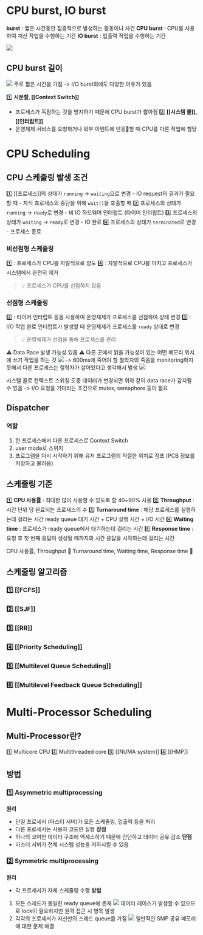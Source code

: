 # CPU burst, IO burst
**burst** : 짧은 시간동안 집중적으로 발생하는 활동이나 사건
**CPU burst** : CPU를 사용하여 계산 작업을 수행하는 기간
**IO burst** : 입출력 작업을 수행하는 기간

![](https://i.imgur.com/JW8LAxH.png)

## CPU burst 길이
![](https://i.imgur.com/mFbbjcx.png)
주로 짧은 시간을 가짐 -> I/O burst외에도 다양한 이유가 있음

1️⃣ **시분할, [[Context Switch]]**
- 프로세스가 독점하는 것을 방지하기 때문에 CPU burst가 짧아짐
2️⃣ **[[시스템 콜]], [[인터럽트]]**
- 운영체제 서비스를 요청하거나 외부 이벤트에 반응할 때 CPU를 다른 작업에 할당

# CPU Scheduling
## CPU 스케줄링 발생 조건
1️⃣ [[프로세스]]의 상태가 `running` -> `waiting`으로 변경
	- IO request의 결과가 필요할 때
	- 자식 프로세스의 중단을 위해 `wait()`을 호출할 때
2️⃣ 프로세스의 상태가 `running` -> `ready`로 변경
	- 비 IO 하드웨어 인터럽트 (타이머 인터럽트)
3️⃣ 프로세스의 상태가 `waiting` -> `ready`로 변경
	- IO 완료
4️⃣ 프로세스의 상태가 `terminated`로 변경
	- 프로세스 종료

### 비선점형 스케줄링
1️⃣ : 프로세스가 CPU를 자발적으로 양도
4️⃣ : 자발적으로 CPU를 마치고 프로세스가 시스템에서 완전히 제거

> 💡 프로세스가 CPU를 선점하지 않음

### 선점형 스케줄링
2️⃣ : 타이머 인터럽트 등을 사용하여 운영체제가 프로세스를 선점하여 상태 변경
3️⃣ : I/O 작업 완료 인터럽트가 발생할 때 운영체제가 프로세스를 `ready` 상태로 변경

> 💡 운영체제가 선점을 통해 프로세스를 관리

⚠ Data Race 발생 가능성 있음 ⚠️
다른 곳에서 읽을 가능성이 있는 어떤 메모리 위치에 쓰기 작업을 하는 것
![](https://i.imgur.com/h4rdYQl.png)
-> 600ms에 죽어야 할 철학자의 죽음을 monitoring하지 못해서 다른 프로세스는 철학자가 살아있다고 생각해서 발생
![](https://i.imgur.com/PvgyiUB.png)

시스템 콜로 컨텍스트 스위칭 도중 데이터가 변경되면 위와 같이 data race가 감지될 수 있음
-> I/O 요청을 기다리는 조건으로 mutex, semaphore 등이 필요

## Dispatcher
### 역할
1. 한 프로세스에서 다른 프로세스로 Context Switch
2. user mode로 스위치
3. 프로그램을 다시 시작하기 위해 유저 프로그램의 적절한 위치로 점프 (PCB 정보를 저장하고 불러옴)

## 스케줄링 기준
1️⃣ **CPU 사용률**
: 최대한 많이 사용할 수 있도록 함
40~90% 사용
2️⃣ **Throughput**
: 시간 단위 당 완료되는 프로세스의 수
3️⃣ **Turnaround time**
: 해당 프로세스를 실행하는데 걸리는 시간
ready queue 대기 시간 + CPU 실행 시간 + I/O 시간
4️⃣ **Waiting time**
: 프로세스가 ready queue에서 대기하는데 걸리는 시간
5️⃣ **Response time**
: 요청 후 첫 번째 응답이 생성될 때까지의 시간
응답을 시작하는데 걸리는 시간

CPU 사용률, Throughput 🔺
Turnaround time, Waiting time, Response time 🔻

## 스케줄링 알고리즘
### 1️⃣ [[FCFS]]
### 2️⃣ [[SJF]]
### 3️⃣ [[RR]]
### 4️⃣ [[Priority Scheduling]]
### 5️⃣ [[Multilevel Queue Scheduling]]
### 6️⃣ [[Multilevel Feedback Queue Scheduling]]
# Multi-Processor Scheduling
## Multi-Processor란?
1️⃣ Multicore CPU
2️⃣ Multithreaded core
3️⃣ [[NUMA system]]
4️⃣ [[HMP]]
## 방법
### 1️⃣ Asymmetric multiprocessing
**원리**
- 단일 프로세서 (마스터 서버)가 모든 스케줄링, 입출력 등을 처리
- 다른 프로세서는 사용자 코드만 실행
**장점**
- 하나의 코어만 데이터 구조에 엑세스하기 때문에 간단하고 데이터 공유 감소
**단점**
- 마스터 서버가 전체 시스템 성능을 저하시킬 수 있음
### 2️⃣ Symmetric multiprocessing
**원리**
- 각 프로세서가 자체 스케줄링 수행
**방법**
1. 모든 스레드가 동일한 ready queue에 존재
	![](https://i.imgur.com/q64X7XY.png)
	데이터 레이스가 발생할 수 있으므로 lock이 필요하지만 원격 접근 시 병목 발생
2. 각각의  프로세서가 자신만의 스레드 queue를 가짐
	![](https://i.imgur.com/yXMc4dr.png)
	일반적인 SMP
	공유 메모리에 대한 문제 해결

